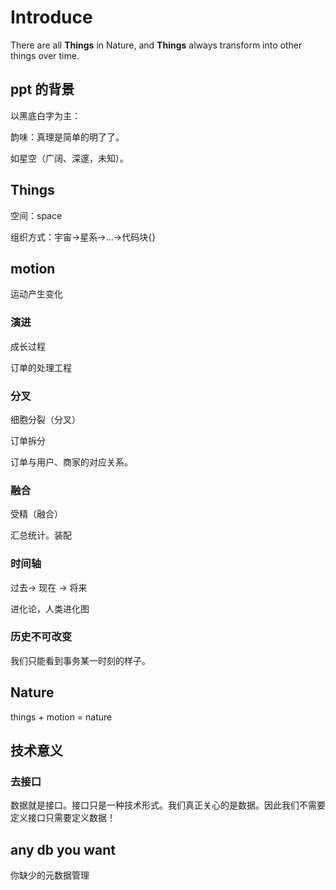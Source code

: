 # Introduce

There are all **Things** in Nature, and **Things** always transform into other things over time.

## ppt 的背景

以黑底白字为主：

韵味：真理是简单的明了了。

如星空（广阔、深邃，未知）。

## Things

空间：space

组织方式：宇宙->星系->...->代码块{}

## motion

运动产生变化

### 演进

成长过程

订单的处理工程

### 分叉

细胞分裂（分叉）

订单拆分

订单与用户、商家的对应关系。

###  融合

受精（融合）

汇总统计。装配

### 时间轴

 过去-> 现在 -> 将来

 进化论，人类进化图

### 历史不可改变

 我们只能看到事务某一时刻的样子。

## Nature

things + motion = nature

## 技术意义

### 去接口
数据就是接口。接口只是一种技术形式。我们真正关心的是数据。因此我们不需要定义接口只需要定义数据！

## any db you want

你缺少的元数据管理



